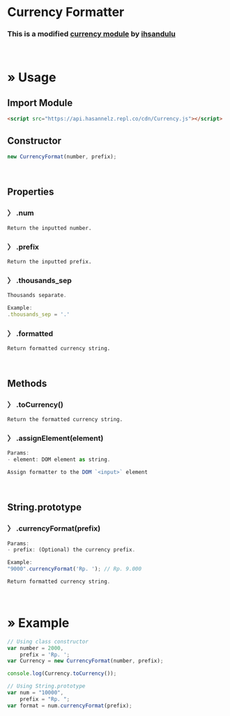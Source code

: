 # Currency Formatter
### This is a modified [currency module](https://github.com/ihsandulu/rupiahnumerik) by [ihsandulu](https://github.com/ihsandulu/)

<br>

# » Usage
## Import Module
```html
<script src="https://api.hasannelz.repl.co/cdn/Currency.js"></script>
```

## Constructor
```js
new CurrencyFormat(number, prefix);
```

<br>

## Properties
### 〉 .num
```
Return the inputted number.
```
### 〉 .prefix
```
Return the inputted prefix.
```
### 〉 .thousands_sep
```js
Thousands separate.

Example:
.thousands_sep = '.'
```
### 〉 .formatted
```
Return formatted currency string.
```

<br>

## Methods
### 〉 .toCurrency()
```
Return the formatted currency string.
```
### 〉 .assignElement(element)
```js
Params:
- element: DOM element as string. 

Assign formatter to the DOM `<input>` element
```

<br>

## String.prototype
### 〉 .currencyFormat(prefix)
```js
Params:
- prefix: (Optional) the currency prefix.

Example:
"9000".currencyFormat('Rp. '); // Rp. 9.000

Return formatted currency string.
```

<br>

# » Example
```js
// Using class constructor
var number = 2000,
    prefix = 'Rp. ';
var Currency = new CurrencyFormat(number, prefix);

console.log(Currency.toCurrency());

// Using String.prototype
var num = "10000",
    prefix = "Rp. ";
var format = num.currencyFormat(prefix);
```